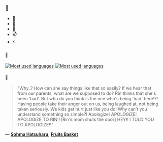 ### 👋

- 🔭
- 🌱
- 💬
- 📫
- ⚡

#### 🧏

[![Most used languages](https://github-readme-stats-aynah.vercel.app/api/top-langs/?username=aynh&theme=solarized-dark&langs_count=6&layout=compact&hide_title=true)](https://github.com/anuraghazra/github-readme-stats#gh-dark-mode-only)
[![Most used languages](https://github-readme-stats-aynah.vercel.app/api/top-langs/?username=aynh&theme=solarized-light&langs_count=6&layout=compact&hide_title=true)](https://github.com/anuraghazra/github-readme-stats#gh-light-mode-only)

#### 💬

> "Why..? How can she say things like that so easily? If we hear that from our parents, what are we supposed to do? Rin thinks that she's been 'bad'. But who do you think is the one who's being 'bad' here!?! Having people take their anger out on us, being laughed at, not being taken seriously. We kids get hurt just like you do! Why can't you understand something so simple?! Apologize! APOLOGIZE! APOLOGIZE TO RIN!! [Rin's mom shuts the door] HEY!! I TOLD YOU TO APOLOGIZE!!"

&mdash; [**Sohma Hatsuharu**](https://myanimelist.net/character.php?q=Sohma%20Hatsuharu&cat=character), [**Fruits Basket**](https://myanimelist.net/search/all?q=Fruits%20Basket&cat=all)
